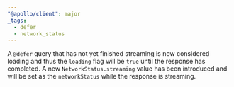 ```yaml
---
"@apollo/client": major
_tags:
  - defer
  - network_status
---
```


A `@defer` query that has not yet finished streaming is now considered loading and thus the `loading` flag will be `true` until the response has completed. A new `NetworkStatus.streaming` value has been introduced and will be set as the `networkStatus` while the response is streaming.
